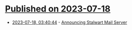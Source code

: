 # [Published on 2023-07-18](index.md)

* [2023-07-18, 03:40:44](https://lobste.rs/s/ltsn2o/announcing_stalwart_mail_server) - [Announcing Stalwart Mail Server](https://stalw.art/blog/announcing-mail-server/)
